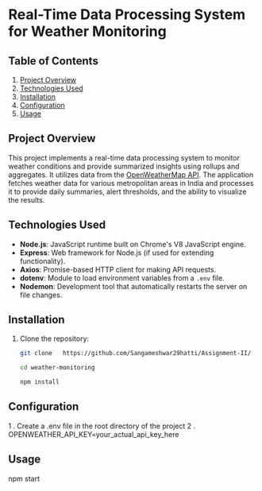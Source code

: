 # Real-Time Data Processing System for Weather Monitoring

## Table of Contents
1. [Project Overview](#project-overview)
2. [Technologies Used](#technologies-used)
3. [Installation](#installation)
4. [Configuration](#configuration)
5. [Usage](#Usage)



## Project Overview
This project implements a real-time data processing system to monitor weather conditions and provide summarized insights using rollups and aggregates. It utilizes data from the [OpenWeatherMap API](https://openweathermap.org/api). The application fetches weather data for various metropolitan areas in India and processes it to provide daily summaries, alert thresholds, and the ability to visualize the results.

## Technologies Used
- **Node.js**: JavaScript runtime built on Chrome's V8 JavaScript engine.
- **Express**: Web framework for Node.js (if used for extending functionality).
- **Axios**: Promise-based HTTP client for making API requests.
- **dotenv**: Module to load environment variables from a `.env` file.
- **Nodemon**: Development tool that automatically restarts the server on file changes.


## Installation
1. Clone the repository:

   ```bash
   git clone   https://github.com/Sangameshwar29hatti/Assignment-II/

   cd weather-monitoring

   npm install

## Configuration

  1 . Create a .env file in the root directory of the project
  2 . OPENWEATHER_API_KEY=your_actual_api_key_here

## Usage

npm start





